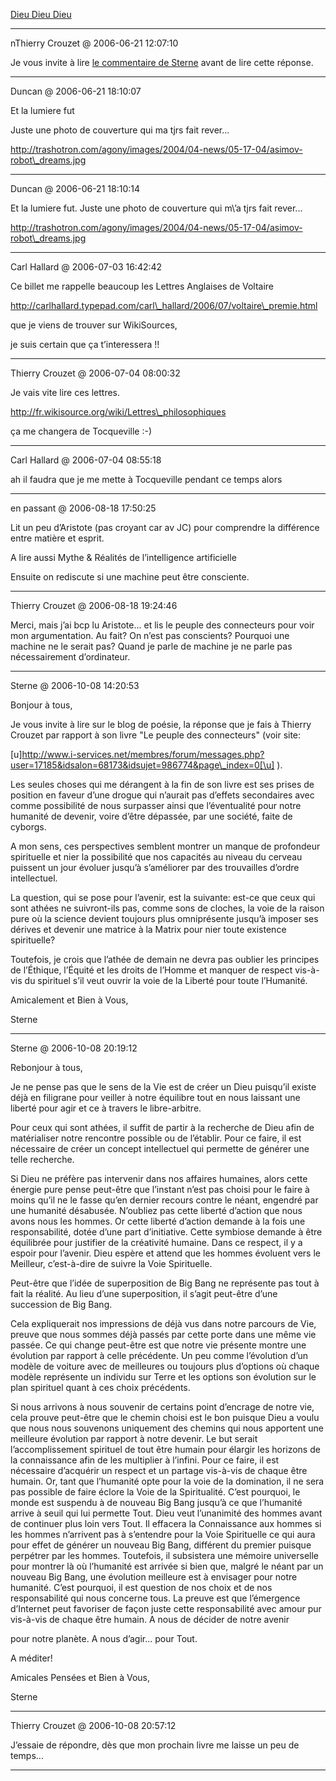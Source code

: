 [Dieu Dieu Dieu](../../../2006/6/dieu-dieu-dieu.md)

---
nThierry Crouzet @ 2006-06-21 12:07:10

Je vous invite à lire [le commentaire de Sterne](http://blog.tcrouzet.com/2006/06/20/rponse-un-lecteur/#comment-32) avant de lire cette réponse.

---

Duncan @ 2006-06-21 18:10:07

Et la lumiere fut

Juste une photo de couverture qui ma tjrs fait rever...

http://trashotron.com/agony/images/2004/04-news/05-17-04/asimov-robot\_dreams.jpg



---

Duncan @ 2006-06-21 18:10:14

Et la lumiere fut. Juste une photo de couverture qui m\’a tjrs fait rever...

http://trashotron.com/agony/images/2004/04-news/05-17-04/asimov-robot\_dreams.jpg

---

Carl Hallard @ 2006-07-03 16:42:42

Ce billet me rappelle beaucoup les Lettres Anglaises de Voltaire

http://carlhallard.typepad.com/carl\_hallard/2006/07/voltaire\_premie.html

que je viens de trouver sur WikiSources,

je suis certain que ça t’interessera !!

---

Thierry Crouzet @ 2006-07-04 08:00:32

Je vais vite lire ces lettres.

http://fr.wikisource.org/wiki/Lettres\_philosophiques

ça me changera de Tocqueville :-)

---

Carl Hallard @ 2006-07-04 08:55:18

ah il faudra que je me mette à Tocqueville pendant ce temps alors

---

en passant @ 2006-08-18 17:50:25

Lit un peu d’Aristote (pas croyant car av JC) pour comprendre la différence entre matière et esprit. 

A lire aussi Mythe & Réalités de l’intelligence artificielle

Ensuite on rediscute si une machine peut être consciente.

---

Thierry Crouzet @ 2006-08-18 19:24:46

Merci, mais j’ai bcp lu Aristote... et lis le peuple des connecteurs pour voir mon argumentation. Au fait? On n’est pas conscients? Pourquoi une machine ne le serait pas? Quand je parle de machine je ne parle pas nécessairement d’ordinateur.

---

Sterne @ 2006-10-08 14:20:53

Bonjour à tous,

Je vous invite à lire sur le blog de poésie, la réponse que je fais à Thierry Crouzet par rapport à son livre "Le peuple des connecteurs" (voir site:

[u]http://www.i-services.net/membres/forum/messages.php?user=17185&idsalon=68173&idsujet=986774&page\_index=0[\u] ). 

Les seules choses qui me dérangent à la fin de son livre est ses prises de position en faveur d’une drogue qui n’aurait pas d’effets secondaires avec comme possibilité de nous surpasser ainsi que l’éventualité pour notre humanité de devenir, voire d’être dépassée, par une société, faite de cyborgs. 

A mon sens, ces perspectives semblent montrer un manque de profondeur spirituelle et nier la possibilité que nos capacités au niveau du cerveau puissent un jour évoluer jusqu’à s’améliorer par des trouvailles d’ordre intellectuel.

La question, qui se pose pour l’avenir, est la suivante: est-ce que ceux qui sont athées ne suivront-ils pas, comme sons de cloches, la voie de la raison pure où la science devient toujours plus omniprésente jusqu’à imposer ses dérives et devenir une matrice à la Matrix pour nier toute existence spirituelle?

Toutefois, je crois que l’athée de demain ne devra pas oublier les principes de l’Éthique, l’Équité et les droits de l’Homme et manquer de respect vis-à-vis du spirituel s’il veut ouvrir la voie de la Liberté pour toute l’Humanité.

Amicalement et Bien à Vous,

Sterne

---

Sterne @ 2006-10-08 20:19:12

Rebonjour à tous,

Je ne pense pas que le sens de la Vie est de créer un Dieu puisqu’il existe déjà en filigrane pour veiller à notre équilibre tout en nous laissant une liberté pour agir et ce à travers le libre-arbitre. 

Pour ceux qui sont athées, il suffit de partir à la recherche de Dieu afin de matérialiser notre rencontre possible ou de l’établir. Pour ce faire, il est nécessaire de créer un concept intellectuel qui permette de générer une telle recherche.

Si Dieu ne préfère pas intervenir dans nos affaires humaines, alors cette énergie pure pense peut-être que l’instant n’est pas choisi pour le faire à moins qu’il ne le fasse qu’en dernier recours contre le néant, engendré par une humanité désabusée. N’oubliez pas cette liberté d’action que nous avons nous les hommes. Or cette liberté d’action demande à la fois une responsabilité, dotée d’une part d’initiative. Cette symbiose demande à être équilibrée pour justifier de la créativité humaine. Dans ce respect, il y a espoir pour l’avenir. Dieu espère et attend que les hommes évoluent vers le Meilleur, c’est-à-dire de suivre la Voie Spirituelle.

Peut-être que l’idée de superposition de Big Bang ne représente pas tout à fait la réalité. Au lieu d’une superposition, il s’agit peut-être d’une succession de Big Bang.

Cela expliquerait nos impressions de déjà vus dans notre parcours de Vie, preuve que nous sommes déjà passés par cette porte dans une même vie passée. Ce qui change peut-être est que notre vie présente montre une évolution par rapport à celle précédente. Un peu comme l’évolution d’un modèle de voiture avec de meilleures ou toujours plus d’options où chaque modèle représente un individu sur Terre et les options son évolution sur le plan spirituel quant à ces choix précédents.

Si nous arrivons à nous souvenir de certains point d’encrage de notre vie, cela prouve peut-être que le chemin choisi est le bon puisque Dieu a voulu que nous nous souvenons uniquement des chemins qui nous apportent une meilleure évolution par rapport à notre devenir. Le but serait l’accomplissement spirituel de tout être humain pour élargir les horizons de la connaissance afin de les multiplier à l’infini. Pour ce faire, il est nécessaire d’acquérir un respect et un partage vis-à-vis de chaque être humain. Or, tant que l’humanité opte pour la voie de la domination, il ne sera pas possible de faire éclore la Voie de la Spiritualité. C’est pourquoi, le monde est suspendu à de nouveau Big Bang jusqu’à ce que l’humanité arrive à seuil qui lui permette Tout. Dieu veut l’unanimité des hommes avant de continuer plus loin vers Tout. Il effacera la Connaissance aux hommes si les hommes n’arrivent pas à s’entendre pour la Voie Spirituelle ce qui aura pour effet de générer un nouveau Big Bang, différent du premier puisque perpétrer par les hommes. Toutefois, il subsistera une mémoire universelle pour montrer là où l’humanité est arrivée si bien que, malgré le néant par un nouveau Big Bang, une évolution meilleure est à envisager pour notre humanité. C’est pourquoi, il est question de nos choix et de nos responsabilité qui nous concerne tous. La preuve est que l’émergence d’Internet peut favoriser de façon juste cette responsabilité avec amour pur vis-à-vis de chaque être humain. A nous de décider de notre avenir

pour notre planète. A nous d’agir... pour Tout.

A méditer!

Amicales Pensées et Bien à Vous,

Sterne

---

Thierry Crouzet @ 2006-10-08 20:57:12

J’essaie de répondre, dès que mon prochain livre me laisse un peu de temps...

---

